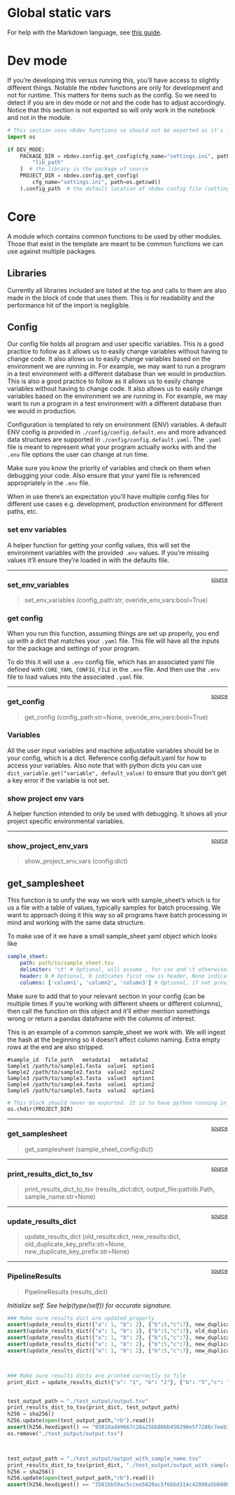 # Global static vars


<!-- WARNING: THIS FILE WAS AUTOGENERATED! DO NOT EDIT! -->

For help with the Markdown language, see [this
guide](https://www.markdownguide.org/basic-syntax/).

# Dev mode

If you’re developing this versus running this, you’ll have access to
slightly different things. Notable the nbdev functions are only for
development and not for runtime. This matters for items such as the
config. So we need to detect if you are in dev mode or not and the code
has to adjust accordingly. Notice that this section is not exported so
will only work in the notebook and not in the module.

``` python
# This section uses nbdev functions so should not be exported as it's for dev purposes
import os

if DEV_MODE:
    PACKAGE_DIR = nbdev.config.get_config(cfg_name="settings.ini", path=os.getcwd())[
        "lib_path"
    ]  # the library is the package of course
    PROJECT_DIR = nbdev.config.get_config(
        cfg_name="settings.ini", path=os.getcwd()
    ).config_path  # the default location of nbdev config file (settings.ini)
```

# Core

A module which contains common functions to be used by other modules.
Those that exist in the template are meant to be common functions we can
use against multiple packages.

## Libraries

Currently all libraries included are listed at the top and calls to them
are also made in the block of code that uses them. This is for
readability and the performance hit of the import is negligible.

## Config

Our config file holds all program and user specific variables. This is a
good practice to follow as it allows us to easily change variables
without having to change code. It also allows us to easily change
variables based on the environment we are running in. For example, we
may want to run a program in a test environment with a different
database than we would in production. This is also a good practice to
follow as it allows us to easily change variables without having to
change code. It also allows us to easily change variables based on the
environment we are running in. For example, we may want to run a program
in a test environment with a different database than we would in
production.

Configuration is templated to rely on environment (ENV) variables. A
default ENV config is provided in `./config/config.default.env` and more
advanced data structures are supported in
`./config/config.default.yaml`. The `.yaml` file is meant to represent
what your program actually works with and the `.env` file options the
user can change at run time.

Make sure you know the priority of variables and check on them when
debugging your code. Also ensure that your yaml file is referenced
appropriately in the `.env` file.

When in use there’s an expectation you’ll have multiple config files for
different use cases e.g. development, production environment for
different paths, etc.

### set env variables

A helper function for getting your config values, this will set the
environment variables with the provided `.env` values. If you’re missing
values it’ll ensure they’re loaded in with the defaults file.

------------------------------------------------------------------------

<a
href="https://github.com/thej-ssi/ssi_analysis_result_parsers/blob/main/ssi_analysis_result_parsers/core.py#L65"
target="_blank" style="float:right; font-size:smaller">source</a>

### set_env_variables

>  set_env_variables (config_path:str, overide_env_vars:bool=True)

### get config

When you run this function, assuming things are set up properly, you end
up with a dict that matches your `.yaml` file. This file will have all
the inputs for the package and settings of your program.

To do this it will use a `.env` config file, which has an associated
yaml file defined with `CORE_YAML_CONFIG_FILE` in the `.env` file. And
then use the `.env` file to load values into the associated `.yaml`
file.

------------------------------------------------------------------------

<a
href="https://github.com/thej-ssi/ssi_analysis_result_parsers/blob/main/ssi_analysis_result_parsers/core.py#L92"
target="_blank" style="float:right; font-size:smaller">source</a>

### get_config

>  get_config (config_path:str=None, overide_env_vars:bool=True)

### Variables

All the user input variables and machine adjustable variables should be
in your config, which is a dict. Reference config.default.yaml for how
to access your variables. Also note that with python dicts you can use
`dict_variable.get("variable", default_value)` to ensure that you don’t
get a key error if the variable is not set.

### show project env vars

A helper function intended to only be used with debugging. It shows all
your project specific environmental variables.

------------------------------------------------------------------------

<a
href="https://github.com/thej-ssi/ssi_analysis_result_parsers/blob/main/ssi_analysis_result_parsers/core.py#L113"
target="_blank" style="float:right; font-size:smaller">source</a>

### show_project_env_vars

>  show_project_env_vars (config:dict)

## get_samplesheet

This function is to unify the way we work with sample_sheet’s which is
for us a file with a table of values, typically samples for batch
processing. We want to approach doing it this way so all programs have
batch processing in mind and working with the same data structure.

To make use of it we have a small sample_sheet yaml object which looks
like

``` yaml
sample_sheet:
    path: path/to/sample_sheet.tsv
    delimiter: '\t' # Optional, will assume , for csv and \t otherwises
    header: 0 # Optional, 0 indicates first row is header, None indicates no header
    columns: ['column1', 'column2', 'column3'] # Optional, if not provided all columns will be used
```

Make sure to add that to your relevant section in your config (can be
multiple times if you’re working with different sheets or different
columns), then call the function on this object and it’ll either mention
somethings wrong or return a pandas dataframe with the columns of
interest.

This is an example of a common sample_sheet we work with. We will ingest
the hash at the beginning so it doesn’t affect column naming. Extra
empty rows at the end are also stripped.

``` tsv
#sample_id  file_path   metadata1   metadata2
Sample1 /path/to/sample1.fasta  value1  option1
Sample2 /path/to/sample2.fasta  value2  option2
Sample3 /path/to/sample3.fasta  value3  option1
Sample4 /path/to/sample4.fasta  value1  option2
Sample5 /path/to/sample5.fasta  value2  option1
```

``` python
# This block should never be exported. It is to have python running in the project (and not the nbs) dir, and to initiate the package using pip.
os.chdir(PROJECT_DIR)
```

------------------------------------------------------------------------

<a
href="https://github.com/thej-ssi/ssi_analysis_result_parsers/blob/main/ssi_analysis_result_parsers/core.py#L125"
target="_blank" style="float:right; font-size:smaller">source</a>

### get_samplesheet

>  get_samplesheet (sample_sheet_config:dict)

------------------------------------------------------------------------

<a
href="https://github.com/thej-ssi/ssi_analysis_result_parsers/blob/main/ssi_analysis_result_parsers/core.py#L293"
target="_blank" style="float:right; font-size:smaller">source</a>

### print_results_dict_to_tsv

>  print_results_dict_to_tsv (results_dict:dict, output_file:pathlib.Path,
>                                 sample_name:str=None)

------------------------------------------------------------------------

<a
href="https://github.com/thej-ssi/ssi_analysis_result_parsers/blob/main/ssi_analysis_result_parsers/core.py#L244"
target="_blank" style="float:right; font-size:smaller">source</a>

### update_results_dict

>  update_results_dict (old_results:dict, new_results:dict,
>                           old_duplicate_key_prefix:str=None,
>                           new_duplicate_key_prefix:str=None)

------------------------------------------------------------------------

<a
href="https://github.com/thej-ssi/ssi_analysis_result_parsers/blob/main/ssi_analysis_result_parsers/core.py#L196"
target="_blank" style="float:right; font-size:smaller">source</a>

### PipelineResults

>  PipelineResults (results_dict)

*Initialize self. See help(type(self)) for accurate signature.*

``` python
### Make sure results dict are updated properly
assert(update_results_dict({"a": 1, "b": 2}, {"b":5,"c":7}, new_duplicate_key_prefix="new: ")["new: b"] == 5)
assert(update_results_dict({"a": 1, "b": 2}, {"b":5,"c":7}, old_duplicate_key_prefix="old: ")["old: b"] == 2)
assert(update_results_dict({"a": 1, "b": 2}, {"b":5,"c":7}, new_duplicate_key_prefix="new: ", old_duplicate_key_prefix="old: ")["a"] == 1)
assert(update_results_dict({"a": 1, "b": 2}, {"b":5,"c":7}, new_duplicate_key_prefix="new: ", old_duplicate_key_prefix="old: ")["new: b"] == 5)
assert(update_results_dict({"a": 1, "b": 2}, {"b":5,"c":7}, new_duplicate_key_prefix="new: ", old_duplicate_key_prefix="old: ")["old: b"] == 2)



### Make sure results dicts are printed correctly to file
print_dict = update_results_dict({"a": "1", "b": "2"}, {"b": "5","c": "7"}, new_duplicate_key_prefix="new: ")


test_output_path = "./test_output/output.tsv"
print_results_dict_to_tsv(print_dict, test_output_path)
h256 = sha256()
h256.update(open(test_output_path,"rb").read())
assert(h256.hexdigest() == "95010ad49667c28a25bb80bb450290e5f7286c7eeb3220ff795c9fecf1326ce1")
os.remove("./test_output/output.tsv")



test_output_path = "./test_output/output_with_sample_name.tsv"
print_results_dict_to_tsv(print_dict, "./test_output/output_with_sample_name.tsv", "sample1")
h256 = sha256()
h256.update(open(test_output_path,"rb").read())
assert(h256.hexdigest() == "3501bb59ac5ccee5820ac5f66bd314c42098a5bb808abcfd830d3c38b744754a")
```
